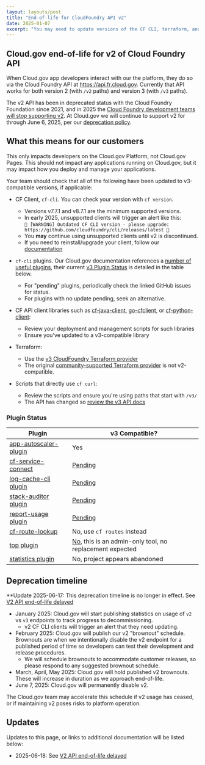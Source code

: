 ```yaml
---
layout: layouts/post
title: "End-of-life for CloudFoundry API v2"
date: 2025-01-07
excerpt: "You may need to update versions of the CF CLI, terraform, and some other tools to support v3"
---
```


## Cloud.gov end-of-life for v2 of Cloud Foundry API

When Cloud.gov app developers interact with our the platform, they
do so via the Cloud Foundry API at <https://api.fr.cloud.gov>. Currently
that API works for both version 2 (with `/v2` paths) and version 3
(with `/v3` paths).

The v2 API has been in deprecated status with the Cloud Foundry
Foundation since 2021, and in 2025 the [Cloud Foundry development
teams will stop supporting v2](https://github.com/cloudfoundry/community/blob/main/toc/rfc/rfc-0032-cfapiv2-eol.md). At Cloud.gov we will continue
to support v2 for through June 6, 2025, per our
[deprecation policy](/docs/technology/responsibilities/#deprecation-policy).

## What this means for our customers

This only impacts developers on the Cloud.gov Platform, not Cloud.gov Pages.
This should not impact any applications running on Cloud.gov, but it may
impact how you deploy and manage your applications.

Your team should check that all of the following have been updated to v3-compatible
versions, if applicable:

- CF Client, `cf-cli`. You can check your version with `cf version`.
  - Versions v7.7.1 and v8.7.1 are the minimum supported versions.
  - In early 2025, unsupported clients will trigger an alert like this: \
    `🚨 [WARNING] Outdated CF CLI version - please upgrade: https://github.com/cloudfoundry/cli/releases/latest 🚨`
  - You **may** continue using unsupported clients until v2 is discontinued.
  - If you need to reinstall/upgrade your client, follow our [documentation](/docs/getting-started/setup/#set-up-the-command-line)
- `cf-cli` plugins. Our Cloud.gov documentation references a [number of useful plugins](docs/management/plugins/), their current [v3 Plugin Status](#plugin-status) is detailed in the table below.

  - For "pending" plugins, periodically check the linked GitHub issues for status.
  - For plugins with no update pending, seek an alternative.

- CF API client libraries such as [cf-java-client](https://github.com/cloudfoundry/cf-java-client), [go-cfclient](https://github.com/cloudfoundry/go-cfclient), or [cf-python-client](https://github.com/cloudfoundry-community/cf-python-client/issues/220):
  - Review your deployment and management scripts for such libraries
  - Ensure you've updated to a v3-compatible library
- Terraform:
  - Use the [v3 CloudFoundry Terraform provider](https://github.com/cloudfoundry/terraform-provider-cloudfoundry)
  - The original [community-supported Terraform provider](https://registry.terraform.io/providers/cloudfoundry-community/cloudfoundry/latest) is not v2-compatible.
- Scripts that directly use `cf curl`:
  - Review the scripts and ensure you're using paths that start with `/v3/`
  - The API has changed so [review the v3 API docs](https://v3-apidocs.cloudfoundry.org/)

### Plugin Status

| Plugin                                                                             | v3 Compatible?                                                                                                          |
| ---------------------------------------------------------------------------------- | ----------------------------------------------------------------------------------------------------------------------- |
| [app-autoscaler-plugin](https://github.com/cloudfoundry/app-autoscaler-cli-plugin) | Yes                                                                                                                     |
| [cf-service-connect](https://github.com/cloud-gov/cf-service-connect)              | [Pending](https://github.com/cloud-gov/cf-service-connect/issues/83)                                                    |
| [log-cache-cli plugin](https://github.com/cloudfoundry/log-cache-cli/issues/275)   | [Pending](https://github.com/cloudfoundry/log-cache-cli/issues/275)                                                     |
| [stack-auditor plugin](https://github.com/cloudfoundry/stack-auditor/issues/86)    | [Pending](https://github.com/cloudfoundry/stack-auditor/issues/86)                                                      |
| [report-usage plugin](https://github.com/aegershman/cf-report-usage-plugin)        | [Pending](https://github.com/aegershman/cf-report-usage-plugin/issues/137)                                              |
| [cf-route-lookup](https://github.com/cloud-gov/cf-route-lookup)                    | No, use `cf routes` instead                                                                                             |
| [top plugin](https://github.com/ECSTeam/cloudfoundry-top-plugin)                   | [No](https://github.com/ECSTeam/cloudfoundry-top-plugin/issues/21), this is an admin-only tool, no replacement expected |
| [statistics plugin](https://github.com/swisscom/cf-statistics-plugin)              | No, project appears abandoned                                                                                           |

## Deprecation timeline

**Update 2025-06-17: This deprecation timeline is no longer in effect. See [V2 API end-of-life delayed][eol_delay]

- January 2025: Cloud.gov will start publishing statistics on usage of `v2` vs `v3` endpoints to track progress to decommissioning.
  - v2 CF CLI clients will trigger an alert that they need updating.
- February 2025: Cloud.gov will publish our v2 "brownout" schedule. Brownouts are when we intentionally disable the
  v2 endpoint for a published period of time so developers can test their development and release procedures.
  - We will schedule brownouts to accommodate customer releases, so please respond to any suggested brownout schedule.
- March, April, May 2025: Cloud.gov will hold published v2 brownouts. These will increase in duration as we approach end-of-life.
- June 7, 2025: Cloud.gov will permanently disable v2.

The Cloud.gov team may accelerate this schedule if v2 usage has ceased, or if maintaining v2 poses risks to platform operation.

## Updates

Updates to this page, or links to additional documentation will be listed below:

* 2025-06-18: See [V2 API end-of-life delayed][eol_delay]

[eol_delay]: /2025-06-18/v2-eol-delay